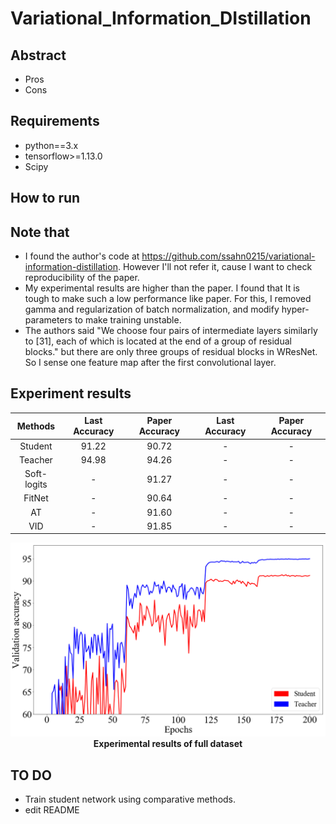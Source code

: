 # Variational_Information_DIstillation

## Abstract
- Pros
- Cons

## Requirements
* python==3.x
* tensorflow>=1.13.0
* Scipy
## How to run

## Note that
- I found the author's code at https://github.com/ssahn0215/variational-information-distillation. However I'll not refer it, cause I want to check reproducibility of the paper.
- My experimental results are higher than the paper. I found that It is tough to make such a low performance like paper. For this, I removed gamma and regularization of batch normalization, and modify hyper-parameters to make training unstable.
- The authors said "We choose four pairs of intermediate layers similarly to [31], each of which is located at the end of a group of residual blocks." but there are only three groups of residual blocks in WResNet. So I sense one feature map after the first convolutional layer.

## Experiment results

   Methods  | Last Accuracy | Paper Accuracy | Last Accuracy |  Paper Accuracy 
:----------:| :-----------: | :-----------:  | :------------:|  :-------------: 
Student     |     91.22     |     90.72      | - | - 
Teacher     |     94.98     |     94.26      | - | - 
Soft-logits | - | 91.27| - | - 
FitNet      | - | 90.64| - | - 
AT          | - | 91.60| - | - 
VID         | - | 91.85| - | - 
<p align="center">
  <img src="plots.png" width="600"><br>
  <b>Experimental results of full dataset</b>  
</p>

## TO DO
- Train student network using comparative methods.
- edit README
